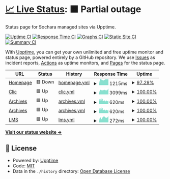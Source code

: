 # [📈 Live Status](https://sochara-org.github.io/status/): <!--live status--> **🟧 Partial outage**

Status page for Sochara managed sites via Upptime.

[![Uptime CI](https://github.com/sochara-org/status/workflows/Uptime%20CI/badge.svg)](https://github.com/sochara-org/status/actions?query=workflow%3A%22Uptime+CI%22)
[![Response Time CI](https://github.com/sochara-org/status/workflows/Response%20Time%20CI/badge.svg)](https://github.com/sochara-org/status/actions?query=workflow%3A%22Response+Time+CI%22)
[![Graphs CI](https://github.com/sochara-org/status/workflows/Graphs%20CI/badge.svg)](https://github.com/sochara-org/status/actions?query=workflow%3A%22Graphs+CI%22)
[![Static Site CI](https://github.com/sochara-org/status/workflows/Static%20Site%20CI/badge.svg)](https://github.com/sochara-org/status/actions?query=workflow%3A%22Static+Site+CI%22)
[![Summary CI](https://github.com/sochara-org/status/workflows/Summary%20CI/badge.svg)](https://github.com/sochara-org/status/actions?query=workflow%3A%22Summary+CI%22)

With [Upptime](https://upptime.js.org), you can get your own unlimited and free uptime monitor and status page, powered entirely by a GitHub repository. We use [Issues](https://github.com/sochara-org/status/issues) as incident reports, [Actions](https://github.com/sochara-org/status/actions) as uptime monitors, and [Pages](https://sochara-org.github.io/status/) for the status page.

<!--start: status pages-->
<!-- This summary is generated by Upptime (https://github.com/upptime/upptime) -->
<!-- Do not edit this manually, your changes will be overwritten -->
<!-- prettier-ignore -->
| URL | Status | History | Response Time | Uptime |
| --- | ------ | ------- | ------------- | ------ |
| <img alt="" src="https://icons.duckduckgo.com/ip3/sochara.org.ico" height="13"> [Homepage](https://sochara.org) | 🟥 Down | [homepage.yml](https://github.com/sochara-org/status/commits/HEAD/history/homepage.yml) | <details><summary><img alt="Response time graph" src="./graphs/homepage/response-time-week.png" height="20"> 1215ms</summary><br><a href="https://sochara-org.github.io/status/history/homepage"><img alt="Response time 1418" src="https://img.shields.io/endpoint?url=https%3A%2F%2Fraw.githubusercontent.com%2Fsochara-org%2Fstatus%2FHEAD%2Fapi%2Fhomepage%2Fresponse-time.json"></a><br><a href="https://sochara-org.github.io/status/history/homepage"><img alt="24-hour response time 0" src="https://img.shields.io/endpoint?url=https%3A%2F%2Fraw.githubusercontent.com%2Fsochara-org%2Fstatus%2FHEAD%2Fapi%2Fhomepage%2Fresponse-time-day.json"></a><br><a href="https://sochara-org.github.io/status/history/homepage"><img alt="7-day response time 1215" src="https://img.shields.io/endpoint?url=https%3A%2F%2Fraw.githubusercontent.com%2Fsochara-org%2Fstatus%2FHEAD%2Fapi%2Fhomepage%2Fresponse-time-week.json"></a><br><a href="https://sochara-org.github.io/status/history/homepage"><img alt="30-day response time 1323" src="https://img.shields.io/endpoint?url=https%3A%2F%2Fraw.githubusercontent.com%2Fsochara-org%2Fstatus%2FHEAD%2Fapi%2Fhomepage%2Fresponse-time-month.json"></a><br><a href="https://sochara-org.github.io/status/history/homepage"><img alt="1-year response time 1418" src="https://img.shields.io/endpoint?url=https%3A%2F%2Fraw.githubusercontent.com%2Fsochara-org%2Fstatus%2FHEAD%2Fapi%2Fhomepage%2Fresponse-time-year.json"></a></details> | <details><summary><a href="https://sochara-org.github.io/status/history/homepage">97.29%</a></summary><a href="https://sochara-org.github.io/status/history/homepage"><img alt="All-time uptime 99.74%" src="https://img.shields.io/endpoint?url=https%3A%2F%2Fraw.githubusercontent.com%2Fsochara-org%2Fstatus%2FHEAD%2Fapi%2Fhomepage%2Fuptime.json"></a><br><a href="https://sochara-org.github.io/status/history/homepage"><img alt="24-hour uptime 81.03%" src="https://img.shields.io/endpoint?url=https%3A%2F%2Fraw.githubusercontent.com%2Fsochara-org%2Fstatus%2FHEAD%2Fapi%2Fhomepage%2Fuptime-day.json"></a><br><a href="https://sochara-org.github.io/status/history/homepage"><img alt="7-day uptime 97.29%" src="https://img.shields.io/endpoint?url=https%3A%2F%2Fraw.githubusercontent.com%2Fsochara-org%2Fstatus%2FHEAD%2Fapi%2Fhomepage%2Fuptime-week.json"></a><br><a href="https://sochara-org.github.io/status/history/homepage"><img alt="30-day uptime 99.38%" src="https://img.shields.io/endpoint?url=https%3A%2F%2Fraw.githubusercontent.com%2Fsochara-org%2Fstatus%2FHEAD%2Fapi%2Fhomepage%2Fuptime-month.json"></a><br><a href="https://sochara-org.github.io/status/history/homepage"><img alt="1-year uptime 99.74%" src="https://img.shields.io/endpoint?url=https%3A%2F%2Fraw.githubusercontent.com%2Fsochara-org%2Fstatus%2FHEAD%2Fapi%2Fhomepage%2Fuptime-year.json"></a></details>
| <img alt="" src="https://icons.duckduckgo.com/ip3/clic.sochara.org.ico" height="13"> [Clic](https://clic.sochara.org) | 🟩 Up | [clic.yml](https://github.com/sochara-org/status/commits/HEAD/history/clic.yml) | <details><summary><img alt="Response time graph" src="./graphs/clic/response-time-week.png" height="20"> 3099ms</summary><br><a href="https://sochara-org.github.io/status/history/clic"><img alt="Response time 3113" src="https://img.shields.io/endpoint?url=https%3A%2F%2Fraw.githubusercontent.com%2Fsochara-org%2Fstatus%2FHEAD%2Fapi%2Fclic%2Fresponse-time.json"></a><br><a href="https://sochara-org.github.io/status/history/clic"><img alt="24-hour response time 4052" src="https://img.shields.io/endpoint?url=https%3A%2F%2Fraw.githubusercontent.com%2Fsochara-org%2Fstatus%2FHEAD%2Fapi%2Fclic%2Fresponse-time-day.json"></a><br><a href="https://sochara-org.github.io/status/history/clic"><img alt="7-day response time 3099" src="https://img.shields.io/endpoint?url=https%3A%2F%2Fraw.githubusercontent.com%2Fsochara-org%2Fstatus%2FHEAD%2Fapi%2Fclic%2Fresponse-time-week.json"></a><br><a href="https://sochara-org.github.io/status/history/clic"><img alt="30-day response time 2965" src="https://img.shields.io/endpoint?url=https%3A%2F%2Fraw.githubusercontent.com%2Fsochara-org%2Fstatus%2FHEAD%2Fapi%2Fclic%2Fresponse-time-month.json"></a><br><a href="https://sochara-org.github.io/status/history/clic"><img alt="1-year response time 3113" src="https://img.shields.io/endpoint?url=https%3A%2F%2Fraw.githubusercontent.com%2Fsochara-org%2Fstatus%2FHEAD%2Fapi%2Fclic%2Fresponse-time-year.json"></a></details> | <details><summary><a href="https://sochara-org.github.io/status/history/clic">100.00%</a></summary><a href="https://sochara-org.github.io/status/history/clic"><img alt="All-time uptime 100.00%" src="https://img.shields.io/endpoint?url=https%3A%2F%2Fraw.githubusercontent.com%2Fsochara-org%2Fstatus%2FHEAD%2Fapi%2Fclic%2Fuptime.json"></a><br><a href="https://sochara-org.github.io/status/history/clic"><img alt="24-hour uptime 100.00%" src="https://img.shields.io/endpoint?url=https%3A%2F%2Fraw.githubusercontent.com%2Fsochara-org%2Fstatus%2FHEAD%2Fapi%2Fclic%2Fuptime-day.json"></a><br><a href="https://sochara-org.github.io/status/history/clic"><img alt="7-day uptime 100.00%" src="https://img.shields.io/endpoint?url=https%3A%2F%2Fraw.githubusercontent.com%2Fsochara-org%2Fstatus%2FHEAD%2Fapi%2Fclic%2Fuptime-week.json"></a><br><a href="https://sochara-org.github.io/status/history/clic"><img alt="30-day uptime 100.00%" src="https://img.shields.io/endpoint?url=https%3A%2F%2Fraw.githubusercontent.com%2Fsochara-org%2Fstatus%2FHEAD%2Fapi%2Fclic%2Fuptime-month.json"></a><br><a href="https://sochara-org.github.io/status/history/clic"><img alt="1-year uptime 100.00%" src="https://img.shields.io/endpoint?url=https%3A%2F%2Fraw.githubusercontent.com%2Fsochara-org%2Fstatus%2FHEAD%2Fapi%2Fclic%2Fuptime-year.json"></a></details>
| <img alt="" src="https://icons.duckduckgo.com/ip3/archives.sochara.org.ico" height="13"> [Archives](https://archives.sochara.org) | 🟩 Up | [archives.yml](https://github.com/sochara-org/status/commits/HEAD/history/archives.yml) | <details><summary><img alt="Response time graph" src="./graphs/archives/response-time-week.png" height="20"> 620ms</summary><br><a href="https://sochara-org.github.io/status/history/archives"><img alt="Response time 700" src="https://img.shields.io/endpoint?url=https%3A%2F%2Fraw.githubusercontent.com%2Fsochara-org%2Fstatus%2FHEAD%2Fapi%2Farchives%2Fresponse-time.json"></a><br><a href="https://sochara-org.github.io/status/history/archives"><img alt="24-hour response time 557" src="https://img.shields.io/endpoint?url=https%3A%2F%2Fraw.githubusercontent.com%2Fsochara-org%2Fstatus%2FHEAD%2Fapi%2Farchives%2Fresponse-time-day.json"></a><br><a href="https://sochara-org.github.io/status/history/archives"><img alt="7-day response time 620" src="https://img.shields.io/endpoint?url=https%3A%2F%2Fraw.githubusercontent.com%2Fsochara-org%2Fstatus%2FHEAD%2Fapi%2Farchives%2Fresponse-time-week.json"></a><br><a href="https://sochara-org.github.io/status/history/archives"><img alt="30-day response time 683" src="https://img.shields.io/endpoint?url=https%3A%2F%2Fraw.githubusercontent.com%2Fsochara-org%2Fstatus%2FHEAD%2Fapi%2Farchives%2Fresponse-time-month.json"></a><br><a href="https://sochara-org.github.io/status/history/archives"><img alt="1-year response time 700" src="https://img.shields.io/endpoint?url=https%3A%2F%2Fraw.githubusercontent.com%2Fsochara-org%2Fstatus%2FHEAD%2Fapi%2Farchives%2Fresponse-time-year.json"></a></details> | <details><summary><a href="https://sochara-org.github.io/status/history/archives">100.00%</a></summary><a href="https://sochara-org.github.io/status/history/archives"><img alt="All-time uptime 100.00%" src="https://img.shields.io/endpoint?url=https%3A%2F%2Fraw.githubusercontent.com%2Fsochara-org%2Fstatus%2FHEAD%2Fapi%2Farchives%2Fuptime.json"></a><br><a href="https://sochara-org.github.io/status/history/archives"><img alt="24-hour uptime 100.00%" src="https://img.shields.io/endpoint?url=https%3A%2F%2Fraw.githubusercontent.com%2Fsochara-org%2Fstatus%2FHEAD%2Fapi%2Farchives%2Fuptime-day.json"></a><br><a href="https://sochara-org.github.io/status/history/archives"><img alt="7-day uptime 100.00%" src="https://img.shields.io/endpoint?url=https%3A%2F%2Fraw.githubusercontent.com%2Fsochara-org%2Fstatus%2FHEAD%2Fapi%2Farchives%2Fuptime-week.json"></a><br><a href="https://sochara-org.github.io/status/history/archives"><img alt="30-day uptime 100.00%" src="https://img.shields.io/endpoint?url=https%3A%2F%2Fraw.githubusercontent.com%2Fsochara-org%2Fstatus%2FHEAD%2Fapi%2Farchives%2Fuptime-month.json"></a><br><a href="https://sochara-org.github.io/status/history/archives"><img alt="1-year uptime 100.00%" src="https://img.shields.io/endpoint?url=https%3A%2F%2Fraw.githubusercontent.com%2Fsochara-org%2Fstatus%2FHEAD%2Fapi%2Farchives%2Fuptime-year.json"></a></details>
| <img alt="" src="https://icons.duckduckgo.com/ip3/wiki.sochara.org.ico" height="13"> [Archives](https://wiki.sochara.org) | 🟩 Up | [archives.yml](https://github.com/sochara-org/status/commits/HEAD/history/archives.yml) | <details><summary><img alt="Response time graph" src="./graphs/archives/response-time-week.png" height="20"> 620ms</summary><br><a href="https://sochara-org.github.io/status/history/archives"><img alt="Response time 700" src="https://img.shields.io/endpoint?url=https%3A%2F%2Fraw.githubusercontent.com%2Fsochara-org%2Fstatus%2FHEAD%2Fapi%2Farchives%2Fresponse-time.json"></a><br><a href="https://sochara-org.github.io/status/history/archives"><img alt="24-hour response time 557" src="https://img.shields.io/endpoint?url=https%3A%2F%2Fraw.githubusercontent.com%2Fsochara-org%2Fstatus%2FHEAD%2Fapi%2Farchives%2Fresponse-time-day.json"></a><br><a href="https://sochara-org.github.io/status/history/archives"><img alt="7-day response time 620" src="https://img.shields.io/endpoint?url=https%3A%2F%2Fraw.githubusercontent.com%2Fsochara-org%2Fstatus%2FHEAD%2Fapi%2Farchives%2Fresponse-time-week.json"></a><br><a href="https://sochara-org.github.io/status/history/archives"><img alt="30-day response time 683" src="https://img.shields.io/endpoint?url=https%3A%2F%2Fraw.githubusercontent.com%2Fsochara-org%2Fstatus%2FHEAD%2Fapi%2Farchives%2Fresponse-time-month.json"></a><br><a href="https://sochara-org.github.io/status/history/archives"><img alt="1-year response time 700" src="https://img.shields.io/endpoint?url=https%3A%2F%2Fraw.githubusercontent.com%2Fsochara-org%2Fstatus%2FHEAD%2Fapi%2Farchives%2Fresponse-time-year.json"></a></details> | <details><summary><a href="https://sochara-org.github.io/status/history/archives">100.00%</a></summary><a href="https://sochara-org.github.io/status/history/archives"><img alt="All-time uptime 100.00%" src="https://img.shields.io/endpoint?url=https%3A%2F%2Fraw.githubusercontent.com%2Fsochara-org%2Fstatus%2FHEAD%2Fapi%2Farchives%2Fuptime.json"></a><br><a href="https://sochara-org.github.io/status/history/archives"><img alt="24-hour uptime 100.00%" src="https://img.shields.io/endpoint?url=https%3A%2F%2Fraw.githubusercontent.com%2Fsochara-org%2Fstatus%2FHEAD%2Fapi%2Farchives%2Fuptime-day.json"></a><br><a href="https://sochara-org.github.io/status/history/archives"><img alt="7-day uptime 100.00%" src="https://img.shields.io/endpoint?url=https%3A%2F%2Fraw.githubusercontent.com%2Fsochara-org%2Fstatus%2FHEAD%2Fapi%2Farchives%2Fuptime-week.json"></a><br><a href="https://sochara-org.github.io/status/history/archives"><img alt="30-day uptime 100.00%" src="https://img.shields.io/endpoint?url=https%3A%2F%2Fraw.githubusercontent.com%2Fsochara-org%2Fstatus%2FHEAD%2Fapi%2Farchives%2Fuptime-month.json"></a><br><a href="https://sochara-org.github.io/status/history/archives"><img alt="1-year uptime 100.00%" src="https://img.shields.io/endpoint?url=https%3A%2F%2Fraw.githubusercontent.com%2Fsochara-org%2Fstatus%2FHEAD%2Fapi%2Farchives%2Fuptime-year.json"></a></details>
| <img alt="" src="https://icons.duckduckgo.com/ip3/lms.sophea-sochara.org.ico" height="13"> [LMS](https://lms.sophea-sochara.org) | 🟩 Up | [lms.yml](https://github.com/sochara-org/status/commits/HEAD/history/lms.yml) | <details><summary><img alt="Response time graph" src="./graphs/lms/response-time-week.png" height="20"> 272ms</summary><br><a href="https://sochara-org.github.io/status/history/lms"><img alt="Response time 366" src="https://img.shields.io/endpoint?url=https%3A%2F%2Fraw.githubusercontent.com%2Fsochara-org%2Fstatus%2FHEAD%2Fapi%2Flms%2Fresponse-time.json"></a><br><a href="https://sochara-org.github.io/status/history/lms"><img alt="24-hour response time 345" src="https://img.shields.io/endpoint?url=https%3A%2F%2Fraw.githubusercontent.com%2Fsochara-org%2Fstatus%2FHEAD%2Fapi%2Flms%2Fresponse-time-day.json"></a><br><a href="https://sochara-org.github.io/status/history/lms"><img alt="7-day response time 272" src="https://img.shields.io/endpoint?url=https%3A%2F%2Fraw.githubusercontent.com%2Fsochara-org%2Fstatus%2FHEAD%2Fapi%2Flms%2Fresponse-time-week.json"></a><br><a href="https://sochara-org.github.io/status/history/lms"><img alt="30-day response time 319" src="https://img.shields.io/endpoint?url=https%3A%2F%2Fraw.githubusercontent.com%2Fsochara-org%2Fstatus%2FHEAD%2Fapi%2Flms%2Fresponse-time-month.json"></a><br><a href="https://sochara-org.github.io/status/history/lms"><img alt="1-year response time 366" src="https://img.shields.io/endpoint?url=https%3A%2F%2Fraw.githubusercontent.com%2Fsochara-org%2Fstatus%2FHEAD%2Fapi%2Flms%2Fresponse-time-year.json"></a></details> | <details><summary><a href="https://sochara-org.github.io/status/history/lms">100.00%</a></summary><a href="https://sochara-org.github.io/status/history/lms"><img alt="All-time uptime 99.99%" src="https://img.shields.io/endpoint?url=https%3A%2F%2Fraw.githubusercontent.com%2Fsochara-org%2Fstatus%2FHEAD%2Fapi%2Flms%2Fuptime.json"></a><br><a href="https://sochara-org.github.io/status/history/lms"><img alt="24-hour uptime 100.00%" src="https://img.shields.io/endpoint?url=https%3A%2F%2Fraw.githubusercontent.com%2Fsochara-org%2Fstatus%2FHEAD%2Fapi%2Flms%2Fuptime-day.json"></a><br><a href="https://sochara-org.github.io/status/history/lms"><img alt="7-day uptime 100.00%" src="https://img.shields.io/endpoint?url=https%3A%2F%2Fraw.githubusercontent.com%2Fsochara-org%2Fstatus%2FHEAD%2Fapi%2Flms%2Fuptime-week.json"></a><br><a href="https://sochara-org.github.io/status/history/lms"><img alt="30-day uptime 100.00%" src="https://img.shields.io/endpoint?url=https%3A%2F%2Fraw.githubusercontent.com%2Fsochara-org%2Fstatus%2FHEAD%2Fapi%2Flms%2Fuptime-month.json"></a><br><a href="https://sochara-org.github.io/status/history/lms"><img alt="1-year uptime 99.99%" src="https://img.shields.io/endpoint?url=https%3A%2F%2Fraw.githubusercontent.com%2Fsochara-org%2Fstatus%2FHEAD%2Fapi%2Flms%2Fuptime-year.json"></a></details>

<!--end: status pages-->

[**Visit our status website →**](https://sochara-org.github.io/status/)

## 📄 License

- Powered by: [Upptime](https://github.com/upptime/upptime)
- Code: [MIT](./LICENSE)
- Data in the `./history` directory: [Open Database License](https://opendatacommons.org/licenses/odbl/1-0/)
